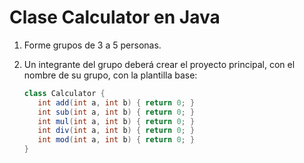 # Clase Calculator en Java

1. Forme grupos de 3 a 5 personas.
2. Un integrante del grupo deberá crear el proyecto principal, con el nombre de su grupo, con la plantilla base:

    ```java
   class Calculator {
       int add(int a, int b) { return 0; }
       int sub(int a, int b) { return 0; }
       int mul(int a, int b) { return 0; }
       int div(int a, int b) { return 0; }
       int mod(int a, int b) { return 0; }
   }
